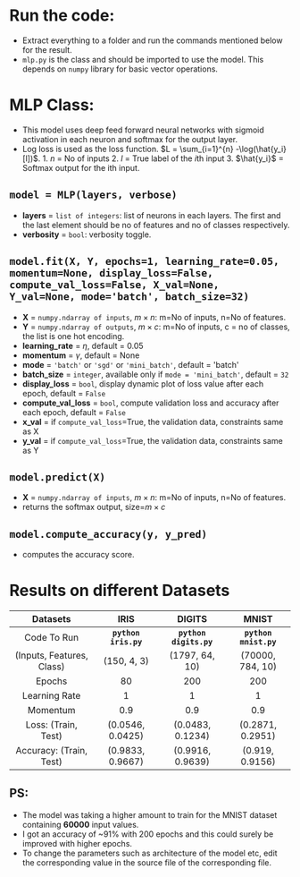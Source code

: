 # Run the code:

- Extract everything to a folder and run the commands mentioned below for the result.
- `mlp.py` is the class and should be imported to use the model. This depends on `numpy` library for basic vector operations.

# MLP Class:

- This model uses deep feed forward neural networks with sigmoid activation in each neuron and softmax for the output layer.
- Log loss is used as the loss function.
  $L = \sum_{i=1}^{n} -\log(\hat{y_i}[l])$. 1. $n$ = No of inputs 2. $l$ = True label of the $i$th input 3. $\hat{y_i}$ = Softmax output for the ith input.

## `model = MLP(layers, verbose)`

- **layers** = `list of integers`: list of neurons in each layers. The first and the last element should be no of features and no of classes respectively.
- **verbosity** = `bool`: verbosity toggle.

## `model.fit(X, Y, epochs=1, learning_rate=0.05, momentum=None, display_loss=False, compute_val_loss=False, X_val=None, Y_val=None, mode='batch', batch_size=32)`

- **X** = `numpy.ndarray of inputs`, $m\times n$: m=No of inputs, n=No of features.
- **Y** = `numpy.ndarray of outputs`, $m\times c$: m=No of inputs, c = no of classes, the list is one hot encoding.
- **learning_rate** = $\eta$, default = 0.05
- **momentum** = $\gamma$, default = None
- **mode** = `'batch'` or `'sgd'` or `'mini_batch'`, default = 'batch'
- **batch_size** = `integer`, available only if `mode = 'mini_batch'`, default = `32`
- **display_loss** = `bool`, display dynamic plot of loss value after each epoch, default = `False`
- **compute_val_loss** = `bool`, compute validation loss and accuracy after each epoch, default = `False`
- **x_val** = if `compute_val_loss`=True, the validation data, constraints same as X
- **y_val** = if `compute_val_loss`=True, the validation data, constraints same as Y

## `model.predict(X)`

- **X** = `numpy.ndarray of inputs`, $m\times n$: m=No of inputs, n=No of features.
- returns the softmax output, size=$m\times c$

## `model.compute_accuracy(y, y_pred)`

- computes the accuracy score.

# Results on different Datasets

|         Datasets          |         IRIS         |         DIGITS         |         MNIST         |
| :-----------------------: | :------------------: | :--------------------: | :-------------------: |
|        Code To Run        | **`python iris.py`** | **`python digits.py`** | **`python mnist.py`** |
| (Inputs, Features, Class) |     (150, 4, 3)      |     (1797, 64, 10)     |   (70000, 784, 10)    |
|          Epochs           |          80          |          200           |          200          |
|       Learning Rate       |          1           |           1            |           1           |
|         Momentum          |         0.9          |          0.9           |          0.9          |
|    Loss: (Train, Test)    |   (0.0546, 0.0425)   |    (0.0483, 0.1234)    |   (0.2871, 0.2951)    |
|  Accuracy: (Train, Test)  |   (0.9833, 0.9667)   |    (0.9916, 0.9639)    |    (0.919, 0.9156)    |

## PS:

- The model was taking a higher amount to train for the MNIST dataset containing **60000** input values.
- I got an accuracy of ~91% with 200 epochs and this could surely be improved with higher epochs.
- To change the parameters such as architecture of the model etc, edit the corresponding value in the source file of the corresponding file.

